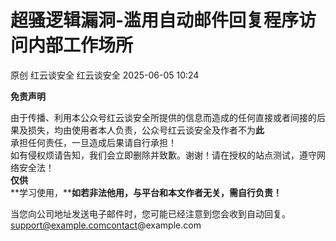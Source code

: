 #  超骚逻辑漏洞-滥用自动邮件回复程序访问内部工作场所   
原创 红云谈安全  红云谈安全   2025-06-05 10:24  
  
**免责声明**  
  
由于传播、利用本公众号红云谈安全所提供的信息而造成的任何直接或者间接的后果及损失，均由使用者本人负责，公众号红云谈安全及作者不为**此**  
承担任何责任，一旦造成后果请自行承担！  
如有侵权烦请告知，我们会立即删除并致歉。谢谢！请在授权的站点测试，遵守网络安全法！  
**仅供**  
**学习使用，****如若非法他用，与平台和本文作者无关，需自行负责！**  
  
当您向公司地址发送电子邮件时，您可能已经注意到您会收到自动回复。support@example.comcontact@example.com  
  
